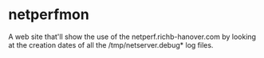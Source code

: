 # netperfmon

A web site that'll show the use of the netperf.richb-hanover.com by
looking at the creation dates of all the /tmp/netserver.debug* log files.
